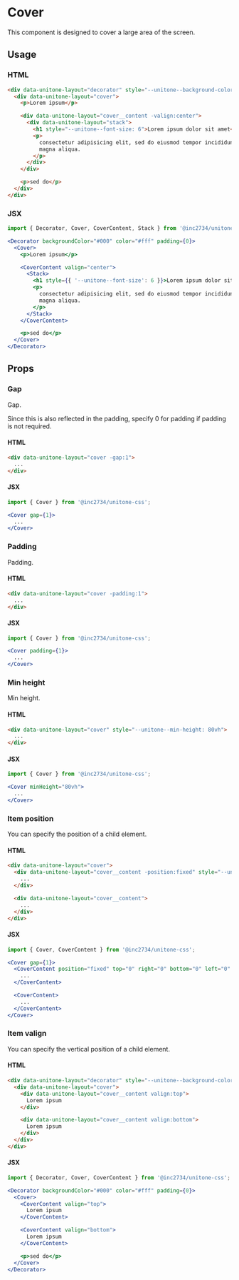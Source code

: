 # Cover

This component is designed to cover a large area of the screen.

## Usage

### HTML

```html
<div data-unitone-layout="decorator" style="--unitone--background-color: #000; --unitone--color: #fff; --unitone--padding: 0">
  <div data-unitone-layout="cover">
    <p>Lorem ipsum</p>

    <div data-unitone-layout="cover__content -valign:center">
      <div data-unitone-layout="stack">
        <h1 style="--unitone--font-size: 6">Lorem ipsum dolor sit amet</h1>
        <p>
          consectetur adipisicing elit, sed do eiusmod tempor incididunt ut labore et dolore
          magna aliqua.
        </p>
      </div>
    </div>

    <p>sed do</p>
  </div>
</div>
```

### JSX

```jsx
import { Decorator, Cover, CoverContent, Stack } from '@inc2734/unitone-css';

<Decorator backgroundColor="#000" color="#fff" padding={0}>
  <Cover>
    <p>Lorem ipsum</p>

    <CoverContent valign="center">
      <Stack>
        <h1 style={{ '--unitone--font-size': 6 }}>Lorem ipsum dolor sit amet</h1>
        <p>
          consectetur adipisicing elit, sed do eiusmod tempor incididunt ut labore et dolore
          magna aliqua.
        </p>
      </Stack>
    </CoverContent>

    <p>sed do</p>
  </Cover>
</Decorator>
```

## Props

### Gap

Gap.

Since this is also reflected in the padding, specify 0 for padding if padding is not required.

#### HTML

```html
<div data-unitone-layout="cover -gap:1">
  ...
</div>
```

#### JSX

```jsx
import { Cover } from '@inc2734/unitone-css';

<Cover gap={1}>
  ...
</Cover>
```

### Padding

Padding.

#### HTML

```html
<div data-unitone-layout="cover -padding:1">
  ...
</div>
```

#### JSX

```jsx
import { Cover } from '@inc2734/unitone-css';

<Cover padding={1}>
  ...
</Cover>
```

### Min height

Min height.

#### HTML

```html
<div data-unitone-layout="cover" style="--unitone--min-height: 80vh">
  ...
</div>
```

#### JSX

```jsx
import { Cover } from '@inc2734/unitone-css';

<Cover minHeight="80vh">
  ...
</Cover>
```

### Item position

You can specify the position of a child element.

#### HTML

```html
<div data-unitone-layout="cover">
  <div data-unitone-layout="cover__content -position:fixed" style="--unitone--top: 0; --unitone--right: 0; --unitone--bottom: 0; --unitone--left: 0; --uitone--z-index: 1">
    ...
  </div>

  <div data-unitone-layout="cover__content">
    ...
  </div>
</div>
```

#### JSX

```jsx
import { Cover, CoverContent } from '@inc2734/unitone-css';

<Cover gap={1}>
  <CoverContent position="fixed" top="0" right="0" bottom="0" left="0" zIndex="1">
    ...
  </CoverContent>

  <CoverContent>
    ...
  </CoverContent>
</Cover>
```

### Item valign

You can specify the vertical position of a child element.

#### HTML

```html
<div data-unitone-layout="decorator" style="--unitone--background-color: #000; --unitone--color: #fff; --unitone--padding: 0">
  <div data-unitone-layout="cover">
    <div data-unitone-layout="cover__content valign:top">
      Lorem ipsum
    </div>

    <div data-unitone-layout="cover__content valign:bottom">
      Lorem ipsum
    </div>
  </div>
</div>
```

#### JSX

```jsx
import { Decorator, Cover, CoverContent } from '@inc2734/unitone-css';

<Decorator backgroundColor="#000" color="#fff" padding={0}>
  <Cover>
    <CoverContent valign="top">
      Lorem ipsum
    </CoverContent>

    <CoverContent valign="bottom">
      Lorem ipsum
    </CoverContent>

    <p>sed do</p>
  </Cover>
</Decorator>
```
